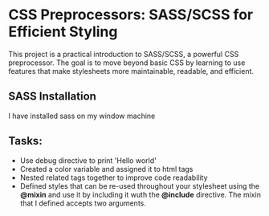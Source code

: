 # CSS Preprocessors: SASS/SCSS for Efficient Styling
This project is a practical introduction to SASS/SCSS, a powerful CSS preprocessor. The goal is to move beyond basic CSS by learning to use features that make stylesheets more maintainable, readable, and efficient.
 ## SASS Installation
 I have installed sass on my window machine
## Tasks:
- Use debug directive to print 'Hello world'
- Created a color variable and assigned it to html tags
- Nested related tags together to improve code readability
- Defined styles that can be re-used throughout your stylesheet using the __@mixin__ and use it by including it wuth the __@include__ directive. The mixin that I defined accepts two arguments. 